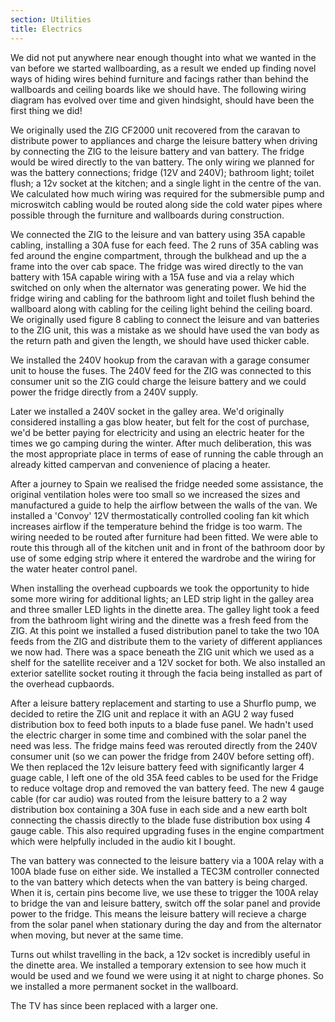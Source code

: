 ```yaml
---
section: Utilities
title: Electrics
---
```


We did not put anywhere near enough thought into what we wanted in the van before we started wallboarding, as a result we ended up finding novel ways of hiding wires behind furniture and facings rather than behind the wallboards and ceiling boards like we should have. The following wiring diagram has evolved over time and given hindsight, should have been the first thing we did! 

<div class="flickrslideshow" data-ids="[7425184558]">
</div>

We originally used the ZIG CF2000 unit recovered from the caravan to distribute power to appliances and charge the leisure battery when driving by connecting the ZIG to the leisure battery and van battery. The fridge would be wired directly to the van battery. The only wiring we planned for was the battery connections; fridge (12V and 240V); bathroom light; toilet flush; a 12v socket at the kitchen; and a single light in the centre of the van. We calculated how much wiring was required for the submersible pump and microswitch cabling would be routed along side the cold water pipes where possible through the furniture and wallboards during construction. 

We connected the ZIG to the leisure and van battery using 35A capable cabling, installing a 30A fuse for each feed. The 2 runs of 35A cabling was fed around the engine compartment, through the bulkhead and up the a frame into the over cab space. The fridge was wired directly to the van battery with 15A capable wiring with a 15A fuse and via a relay which switched on only when the alternator was generating power. We hid the fridge wiring and cabling for the bathroom light and toilet flush behind the wallboard along with cabling for the ceiling light behind the ceiling board. We originally used figure 8 cabling to connect the leisure and van batteries to the ZIG unit, this was a mistake as we should have used the van body as the return path and given the length, we should have used thicker cable. 

<div class="flickrslideshow" data-ids="[872278971, 1197184157, 1197207203]">
</div>

We installed the 240V hookup from the caravan with a garage consumer unit to house the fuses. The 240V feed for the ZIG was connected to this consumer unit so the ZIG could charge the leisure battery and we could power the fridge directly from a 240V supply. 

<div class="flickrslideshow" data-ids="[2413795589,14006178323,2414622198,2414626950]">
</div>

Later we installed a 240V socket in the galley area. We'd originally considered installing a gas blow heater, but felt for the cost of purchase, we'd be better paying for electricity and using an electric heater for the times we go camping during the winter. After much deliberation, this was the most appropriate place in terms of ease of running the cable through an already kitted campervan and convenience of placing a heater. 

<div class="flickrslideshow" data-ids="[13986147395,13986151075]">
</div>

After a journey to Spain we realised the fridge needed some assistance, the original ventilation holes were too small so we increased the sizes and manufactured a guide to help the airflow between the walls of the van. We installed a 'Convoy' 12V thermostatically controlled cooling fan kit which increases airflow if the temperature behind the fridge is too warm. The wiring needed to be routed after furniture had been fitted. We were able to route this through all of the kitchen unit and in front of the bathroom door by use of some edging strip where it entered the wardrobe and the wiring for the water heater control panel.

When installing the overhead cupboards we took the opportunity to hide some more wiring for additional lights; an LED strip light in the galley area and three smaller LED lights in the dinette area. The galley light took a feed from the bathroom light wiring and the dinette was a fresh feed from the ZIG. At this point we installed a fused distribution panel to take the two 10A feeds from the ZIG and distribute them to the variety of different appliances we now had. There was a space beneath the ZIG unit which we used as a shelf for the satellite receiver and a 12V socket for both. We also installed an exterior satellite socket routing it through the facia being installed as part of the overhead cupbaords. 

<div class="flickrslideshow" data-ids="[3426045393,3426045947,3426851926,2453154652,2654638803,2655467236,2321643553,2655477344]">
</div>

After a leisure battery replacement and starting to use a Shurflo pump, we decided to retire the ZIG unit and replace it with an AGU 2 way fused distribution box to feed both inputs to a blade fuse panel. We hadn't used the electric charger in some time and combined with the solar panel the need was less. The fridge mains feed was rerouted directly from the 240V consumer unit (so we can power the fridge from 240V before setting off). We then replaced the 12v leisure battery feed with significantly larger 4 guage cable, I left one of the old 35A feed cables to be used for the Fridge to reduce voltage drop and removed the van battery feed. The new 4 gauge cable (for car audio) was routed from the leisure battery to a 2 way distribution box containing a 30A fuse in each side and a new earth bolt connecting the chassis directly to the blade fuse distribution box using 4 gauge cable. This also required upgrading fuses in the engine compartment which were helpfully included in the audio kit I bought. 

The van battery was connected to the leisure battery via a 100A relay with a 100A blade fuse on either side. We installed a TEC3M controller connected to the van battery which detects when the van battery is being charged. When it is, certain pins become live, we use these to trigger the 100A relay to bridge the van and leisure battery, switch off the solar panel and provide power to the fridge. This means the leisure battery will recieve a charge from the solar panel when stationary during the day and from the alternator when moving, but never at the same time. 

<div class="flickrslideshow" data-ids="[7359693154,13986618774,14006166173]">
</div>

Turns out whilst travelling in the back, a 12v socket is incredibly useful in the dinette area. We installed a temporary extension to see how much it would be used and we found we were using it at night to charge phones. So we installed a more permanent socket in the wallboard. 

<div class="flickrslideshow" data-ids="[13982990321]">
</div>

The TV has since been replaced with a larger one. 

<div class="flickrslideshow" data-ids="[7359686260]">
</div>